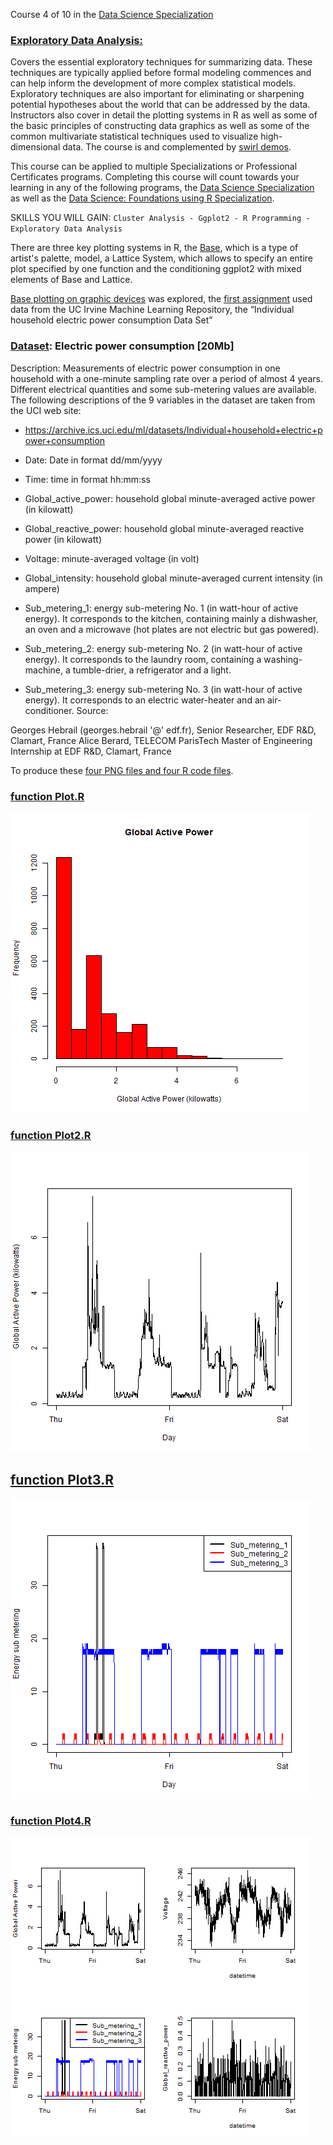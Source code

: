 
Course 4 of 10 in the [Data Science Specialization](https://www.coursera.org/specializations/jhu-data-science) 

### [Exploratory Data Analysis:](https://www.coursera.org/learn/exploratory-data-analysis?specialization=jhu-data-science) 
Covers the essential exploratory techniques for summarizing data. These techniques are typically applied before formal modeling commences and can help inform the development of more complex statistical models. Exploratory techniques are also important for eliminating or sharpening potential hypotheses about the world that can be addressed by the data. Instructors also cover in detail the plotting systems in R as well as some of the basic principles of constructing data graphics as well as some of the common multivariate statistical techniques used to visualize high-dimensional data. The course is and complemented by [swirl demos](https://github.com/swirldev/swirl_courses/tree/master/Exploratory_Data_Analysis).

This course can be applied to multiple Specializations or Professional Certificates programs. Completing this course will count towards your learning in any of the following programs, the [Data Science Specialization](https://www.coursera.org/specializations/jhu-data-science) as well as the [Data Science: Foundations using R Specialization](https://www.coursera.org/specializations/data-science-foundations-r).

SKILLS YOU WILL GAIN: ` Cluster Analysis - Ggplot2 - R Programming - Exploratory Data Analysis `

There are three key plotting systems in R, the [Base](https://rpubs.com/lindangulopez/656288), which is a type of artist's palette, model,  a Lattice System, which allows to specify an entire plot specified by one function and the conditioning ggplot2 with mixed elements of Base and Lattice.

[Base plotting on graphic devices](https://rpubs.com/lindangulopez/656565) was explored, the [first assignment](https://github.com/lindangulopez/ExData_Plotting1/tree/master/figure) used data from the UC Irvine Machine Learning Repository, the “Individual household electric power consumption Data Set”

### [Dataset](https://d396qusza40orc.cloudfront.net/exdata%2Fdata%2Fhousehold_power_consumption.zip): Electric power consumption [20Mb]
Description: Measurements of electric power consumption in one household with a one-minute sampling rate over a period of almost 4 years. Different electrical quantities and some sub-metering values are available.
The following descriptions of the 9 variables in the dataset are taken from the UCI web site:
- https://archive.ics.uci.edu/ml/datasets/Individual+household+electric+power+consumption

- Date: Date in format dd/mm/yyyy
- Time: time in format hh:mm:ss
- Global_active_power: household global minute-averaged active power (in kilowatt)
- Global_reactive_power: household global minute-averaged reactive power (in kilowatt)
- Voltage: minute-averaged voltage (in volt)
- Global_intensity: household global minute-averaged current intensity (in ampere)
- Sub_metering_1: energy sub-metering No. 1 (in watt-hour of active energy). It corresponds to the kitchen, containing mainly a dishwasher, an oven and a microwave (hot plates are not electric but gas powered).
- Sub_metering_2: energy sub-metering No. 2 (in watt-hour of active energy). It corresponds to the laundry room, containing a washing-machine, a tumble-drier, a refrigerator and a light.
- Sub_metering_3: energy sub-metering No. 3 (in watt-hour of active energy). It corresponds to an electric water-heater and an air-conditioner.
Source:

Georges Hebrail (georges.hebrail '@' edf.fr), Senior Researcher, EDF R&D, Clamart, France
Alice Berard, TELECOM ParisTech Master of Engineering Internship at EDF R&D, Clamart, France

To produce these [four PNG files and four R code files](https://github.com/lindangulopez/ExData_Plotting1).

### [function Plot.R](https://raw.githubusercontent.com/lindangulopez/ExData_Plotting1/master/plot1.R)


![Figure 1: plot of global active power vs frequency](https://github.com/lindangulopez/ExData_Plotting1/blob/master/figure/plot1.png) 


### [function Plot2.R](https://raw.githubusercontent.com/lindangulopez/ExData_Plotting1/master/plot2.R)

![Figure 2: global active power by day](https://github.com/lindangulopez/ExData_Plotting1/blob/master/figure/plot2.png) 


## [function Plot3.R](https://raw.githubusercontent.com/lindangulopez/ExData_Plotting1/master/plot3.R)

![Figure 3: energy sub metering by day](https://github.com/lindangulopez/ExData_Plotting1/blob/master/figure/plot3.png) 



### [function Plot4.R](https://raw.githubusercontent.com/lindangulopez/ExData_Plotting1/master/plot4.R)

![Figure 4: date times and other plots](https://github.com/lindangulopez/ExData_Plotting1/blob/master/figure/plot4.png) 
